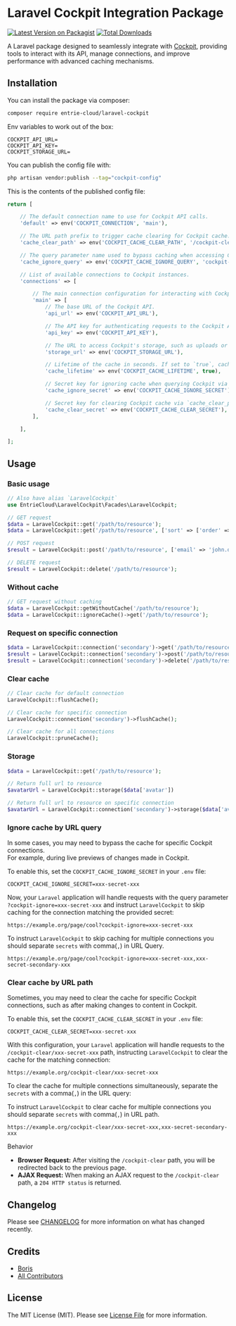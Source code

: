 # Laravel Cockpit Integration Package

[![Latest Version on Packagist](https://img.shields.io/packagist/v/entrie-cloud/laravel-cockpit.svg?style=flat-square)](https://packagist.org/packages/entrie-cloud/laravel-cockpit)
[![Total Downloads](https://img.shields.io/packagist/dt/entrie-cloud/laravel-cockpit.svg?style=flat-square)](https://packagist.org/packages/entrie-cloud/laravel-cockpit)

A Laravel package designed to seamlessly integrate with [Cockpit](https://getcockpit.com/), providing tools to interact with its API, manage connections, and improve performance with advanced caching mechanisms.

## Installation

You can install the package via composer:

```bash
composer require entrie-cloud/laravel-cockpit
```

Env variables to work out of the box:

```dotenv
COCKPIT_API_URL=
COCKPIT_API_KEY=
COCKPIT_STORAGE_URL=
```

You can publish the config file with:

```bash
php artisan vendor:publish --tag="cockpit-config"
```

This is the contents of the published config file:

```php
return [

    // The default connection name to use for Cockpit API calls.
    'default' => env('COCKPIT_CONNECTION', 'main'),

    // The URL path prefix to trigger cache clearing for Cockpit cache.
    'cache_clear_path' => env('COCKPIT_CACHE_CLEAR_PATH', '/cockpit-clear'),

    // The query parameter name used to bypass caching when accessing Cockpit API routes.
    'cache_ignore_query' => env('COCKPIT_CACHE_IGNORE_QUERY', 'cockpit-ignore'),

    // List of available connections to Cockpit instances.
    'connections' => [

        // The main connection configuration for interacting with Cockpit.
        'main' => [
            // The base URL of the Cockpit API.
            'api_url' => env('COCKPIT_API_URL'),

            // The API key for authenticating requests to the Cockpit API.
            'api_key' => env('COCKPIT_API_KEY'),

            // The URL to access Cockpit's storage, such as uploads or assets.
            'storage_url' => env('COCKPIT_STORAGE_URL'),

            // Lifetime of the cache in seconds. If set to `true`, caching is enabled indefinitely.
            'cache_lifetime' => env('COCKPIT_CACHE_LIFETIME', true),

            // Secret key for ignoring cache when querying Cockpit via `cache_ignore_query`.
            'cache_ignore_secret' => env('COCKPIT_CACHE_IGNORE_SECRET'),

            // Secret key for clearing Cockpit cache via `cache_clear_path`.
            'cache_clear_secret' => env('COCKPIT_CACHE_CLEAR_SECRET'),
        ],

    ],

];
```

## Usage

### Basic usage

```php
// Also have alias `LaravelCockpit`
use EntrieCloud\LaravelCockpit\Facades\LaravelCockpit;

// GET request
$data = LaravelCockpit::get('/path/to/resource');
$data = LaravelCockpit::get('/path/to/resource', ['sort' => ['order' => -1]]);

// POST request
$result = LaravelCockpit::post('/path/to/resource', ['email' => 'john.doe@example.org']);

// DELETE request
$result = LaravelCockpit::delete('/path/to/resource');
```

### Without cache

```php
// GET request without caching
$data = LaravelCockpit::getWithoutCache('/path/to/resource');
$data = LaravelCockpit::ignoreCache()->get('/path/to/resource');
```

### Request on specific connection

```php
$data = LaravelCockpit::connection('secondary')->get('/path/to/resource');
$result = LaravelCockpit::connection('secondary')->post('/path/to/resource');
$result = LaravelCockpit::connection('secondary')->delete('/path/to/resource');
```

### Clear cache

```php
// Clear cache for default connection
LaravelCockpit::flushCache();

// Clear cache for specific connection
LaravelCockpit::connection('secondary')->flushCache();

// Clear cache for all connections
LaravelCockpit::pruneCache();
```

### Storage

```php
$data = LaravelCockpit::get('/path/to/resource');

// Return full url to resource
$avatarUrl = LaravelCockpit::storage($data['avatar'])

// Return full url to resource on specific connection
$avatarUrl = LaravelCockpit::connection('secondary')->storage($data['avatar'])
```

### Ignore cache by URL query

In some cases, you may need to bypass the cache for specific Cockpit connections.
<br>
For example, during live previews of changes made in Cockpit.

To enable this, set the `COCKPIT_CACHE_IGNORE_SECRET` in your `.env` file:

```dotenv
COCKPIT_CACHE_IGNORE_SECRET=xxx-secret-xxx
```

Now, your `Laravel` application will handle requests with the query parameter `?cockpit-ignore=xxx-secret-xxx` and instruct `LaravelCockpit` to skip caching for the connection matching the provided secret:

```
https://example.org/page/cool?cockpit-ignore=xxx-secret-xxx
```

To instruct `LaravelCockpit` to skip caching for multiple connections you should separate `secrets` with comma(`,`) in URL Query.

```
https://example.org/page/cool?cockpit-ignore=xxx-secret-xxx,xxx-secret-secondary-xxx
```

### Clear cache by URL path

Sometimes, you may need to clear the cache for specific Cockpit connections, such as after making changes to content in Cockpit.

To enable this, set the `COCKPIT_CACHE_CLEAR_SECRET` in your `.env` file:

```dotenv
COCKPIT_CACHE_CLEAR_SECRET=xxx-secret-xxx
```

With this configuration, your `Laravel` application will handle requests to the `/cockpit-clear/xxx-secret-xxx` path, instructing `LaravelCockpit` to clear the cache for the matching connection:

```
https://example.org/cockpit-clear/xxx-secret-xxx
```

To clear the cache for multiple connections simultaneously, separate the `secrets` with a comma(`,`) in the URL query:

To instruct `LaravelCockpit` to clear cache for multiple connections you should separate `secrets` with comma(`,`) in URL path.

```
https://example.org/cockpit-clear/xxx-secret-xxx,xxx-secret-secondary-xxx
```

Behavior
- **Browser Request:** After visiting the `/cockpit-clear` path, you will be redirected back to the previous page.
- **AJAX Request:** When making an AJAX request to the `/cockpit-clear` path, a `204 HTTP status` is returned.

## Changelog

Please see [CHANGELOG](CHANGELOG.md) for more information on what has changed recently.

## Credits

- [Boris](https://github.com/BorisKM)
- [All Contributors](../../contributors)

## License

The MIT License (MIT). Please see [License File](LICENSE.md) for more information.
